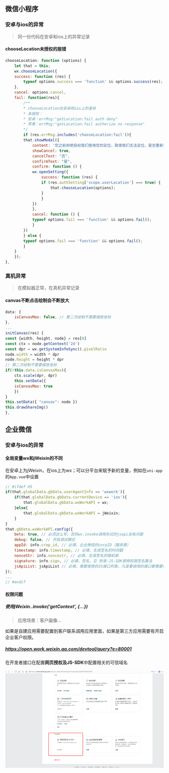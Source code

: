 ## 微信小程序

### 安卓与ios的异常

> 同一份代码在安卓和ios上的异常记录

#### chooseLocation未授权的报错

```js
chooseLocation: function (options) {
    let that = this;
    wx.chooseLocation({
    success: function (res) {
        typeof options.success === 'function' && options.success(res);
    },
    cancel: options.cancel,
    fail: function(res){
        /**
        * chooseLocation在安卓和ios上的差异
        * 未授权：
        * 安卓：errMsg:"getLocation:fail auth deny"
        * 苹果：errMsg:"getLocation:fail authorize no response"
        */
        if (res.errMsg.includes('chooseLocation:fail')){
        that.showModal({
            content: '您之前拒绝授权我们使用您的定位，致使我们无法定位，是否重新授权定位？',
            showCancel: true,
            cancelText: "否",
            confirmText: "是",
            confirm: function () {
            wx.openSetting({
                success: function (res) {
                if (res.authSetting['scope.userLocation'] === true) {
                    that.chooseLocation(options);
                }
                }
            })
            },
            cancel: function () {
            typeof options.fail === 'function' && options.fail();
            }
        })
        } else {
        typeof options.fail === 'function' && options.fail();
        }
    }
    });
},
```

### 真机异常

> 在模拟器正常，在真机异常记录

#### canvas不断点击绘制会不断放大

```js
data: {
    isCanvasMax: false, // 第二次绘制不需要缩放坐标
},
...
initCanvas(res) {
const {width, height, node} = res[0]
const ctx = node.getContext('2d')
const dpr = wx.getSystemInfoSync().pixelRatio
node.width = width * dpr
node.height = height * dpr
// 第二次绘制不需要缩放坐标
if(!this.data.isCanvasMax){
    ctx.scale(dpr, dpr)
    this.setData({
    isCanvasMax: true
    })
}
this.setData({ "canvas": node })
this.drawShareImg()
},
```

## 企业微信

### 安卓与ios的异常

#### 全局变量wx和jWeixin的不同

在安卓上为jWeixin，在ios上为wx；可以分平台来赋予新的变量，例如在`uni-app`的`App.vue`中设置

```js
// #ifdef H5
if(that.globalData.gbData.userAgentInfo == 'wxwork'){
    if(that.globalData.gbData.currentDevice == 'ios'){
        that.globalData.gbData.wxWorkAPI = wx;
    }else{
        that.globalData.gbData.wxWorkAPI = jWeixin;
    }
}
that.gbData.wxWorkAPI.config({
    beta: true, // 必须这么写，否则wx.invoke调用形式的jsapi会有问题
    debug: false, // 开启调试模式
    appId: info.crop_id, // 必填，企业微信的corpID（服务商）
    timestamp: info.timestamp, // 必填，生成签名的时间戳
    nonceStr: info.noncestr, // 必填，生成签名的随机串
    signature: info.sign, // 必填，签名，见 附录-JS-SDK使用权限签名算法
    jsApiList: jsApiList // 必填，需要使用的JS接口列表，凡是要调用的接口都需要传进来
});
...
// #endif
```

#### 权限问题

##### 使用jWeixin..invoke('getContext', {...})

> 应用场景：客户画像...

如果是自建应用需要配置到客户联系调用应用里面，如果是第三方应用需要有开启企业客户权限。

##### https://open.work.weixin.qq.com/devtool/query?e=80001

在开发者接口在配置**网页授权及JS-SDK**中配置相关的可信域名

![](/images/2020-11-18-17-46-20.png)

##### 